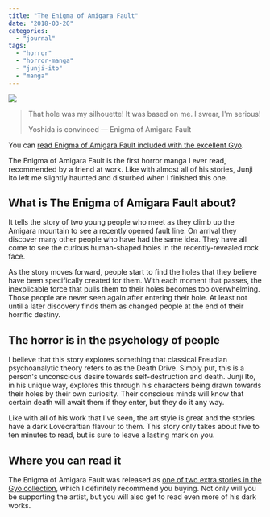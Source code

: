 ```yaml
---
title: "The Enigma of Amigara Fault"
date: "2018-03-20"
categories: 
  - "journal"
tags: 
  - "horror"
  - "horror-manga"
  - "junji-ito"
  - "manga"
---
```


[![](images/Enigma-of-Amigara-Fault.jpg)](https://davidpeach.co.uk/wp-content/uploads/2018/03/Enigma-of-Amigara-Fault.jpg)

> That hole was my silhouette! It was based on me. I swear, I'm serious!
> 
> Yoshida is convinced — Enigma of Amigara Fault

You can [read Enigma of Amigara Fault included with the excellent Gyo](https://amzn.to/33KmVVT).

The Enigma of Amigara Fault is the first horror manga I ever read, recommended by a friend at work. Like with almost all of his stories, Junji Ito left me slightly haunted and disturbed when I finished this one.

## What is The Enigma of Amigara Fault about?

It tells the story of two young people who meet as they climb up the Amigara mountain to see a recently opened fault line. On arrival they discover many other people who have had the same idea. They have all come to see the curious human-shaped holes in the recently-revealed rock face.

As the story moves forward, people start to find the holes that they believe have been specifically created for them. With each moment that passes, the inexplicable force that pulls them to their holes becomes too overwhelming. Those people are never seen again after entering their hole. At least not until a later discovery finds them as changed people at the end of their horrific destiny.

## The horror is in the psychology of people

I believe that this story explores something that classical Freudian psychoanalytic theory refers to as the Death Drive. Simply put, this is a person's unconscious desire towards self-destruction and death. Junji Ito, in his unique way, explores this through his characters being drawn towards their holes by their own curiosity. Their conscious minds will know that certain death will await them if they enter, but they do it any way.

Like with all of his work that I've seen, the art style is great and the stories have a dark Lovecraftian flavour to them. This story only takes about five to ten minutes to read, but is sure to leave a lasting mark on you.

## Where you can read it

The Enigma of Amigara Fault was released as [one of two extra stories in the Gyo collection](https://amzn.to/33KmVVT), which I definitely recommend you buying. Not only will you be supporting the artist, but you will also get to read even more of his dark works.
